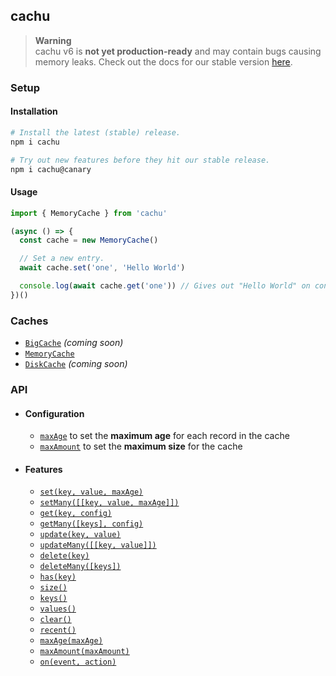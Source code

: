 ## cachu

> **Warning**  
> cachu v6 is **not yet production-ready** and may contain bugs causing memory leaks. Check out the docs for our stable version [here](https://github.com/azurydev/cachu/tree/v5.x).

### Setup

#### Installation

```bash
# Install the latest (stable) release.
npm i cachu

# Try out new features before they hit our stable release.
npm i cachu@canary
```

#### Usage

```js
import { MemoryCache } from 'cachu'

(async () => {
  const cache = new MemoryCache()

  // Set a new entry.
  await cache.set('one', 'Hello World')

  console.log(await cache.get('one')) // Gives out "Hello World" on console.
})()
```

### Caches

- [`BigCache`](/guide/caches/BigCache.md) *(coming soon)*
- [`MemoryCache`](/guide/caches/MemoryCache.md)
- [`DiskCache`](/guide/caches/DiskCache.md) *(coming soon)*

### API

- #### Configuration

  - [`maxAge`](/guide/config/maxAge.md) to set the **maximum age** for each record in the cache
  - [`maxAmount`](/guide/config/maxAmount.md) to set the **maximum size** for the cache

- #### Features

  - [`set(key, value, maxAge)`](/guide/features/set.md)
  - [`setMany([[key, value, maxAge]])`](/guide/features/setMany.md)
  - [`get(key, config)`](/guide/features/get.md)
  - [`getMany([keys], config)`](/guide/features/getMany.md)
  - [`update(key, value)`](/guide/features/update.md)
  - [`updateMany([[key, value]])`](/guide/features/updateMany.md)
  - [`delete(key)`](/guide/features/delete.md)
  - [`deleteMany([keys])`](/guide/features/deleteMany.md)
  - [`has(key)`](/guide/features/has.md)
  - [`size()`](/guide/features/size.md)
  - [`keys()`](/guide/features/keys.md)
  - [`values()`](/guide/features/values.md)
  - [`clear()`](/guide/features/clear.md)
  - [`recent()`](/guide/features/recent.md)
  - [`maxAge(maxAge)`](/guide/features/maxAge.md)
  - [`maxAmount(maxAmount)`](/guide/features/maxAmount.md)
  - [`on(event, action)`](/guide/features/on.md)
